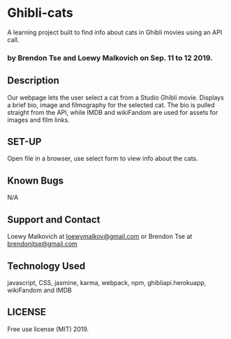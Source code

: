 # Ghibli-cats

A learning project built to find info about cats in Ghibli movies using an API call.

### by Brendon Tse and Loewy Malkovich on Sep. 11 to 12 2019.

## Description

Our webpage lets the user select a cat from a Studio Ghibli movie. Displays a brief bio, image and filmography for the selected cat. The bio is pulled straight from the API, while IMDB and wikiFandom are used for assets for images and film links.


## SET-UP

Open file in a browser, use select form to view info about the cats.

## Known Bugs

N/A

## Support and Contact

Loewy Malkovich at loewymalkov@gmail.com
or
Brendon Tse at brendonjtse@gmail.com

## Technology Used

javascript, CSS, jasmine, karma, webpack, npm, ghibliapi.herokuapp, wikiFandom and IMDB

## LICENSE

Free use license (MIT) 2019.
